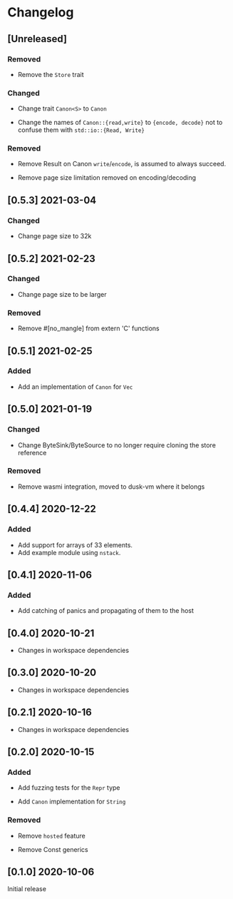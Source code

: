 # Changelog

## [Unreleased]

### Removed

- Remove the `Store` trait

### Changed

- Change trait `Canon<S>` to `Canon`

- Change the names of `Canon::{read,write}` to `{encode, decode}`  not to confuse them with `std::io::{Read, Write}`

### Removed

- Remove Result on Canon `write`/`encode`, is assumed to always succeed.

- Remove page size limitation removed on encoding/decoding

## [0.5.3] 2021-03-04

### Changed
- Change page size to 32k

## [0.5.2] 2021-02-23

### Changed
- Change page size to be larger

### Removed
- Remove #[no_mangle] from extern 'C' functions

## [0.5.1] 2021-02-25

### Added

- Add an implementation of `Canon` for `Vec`

## [0.5.0] 2021-01-19

### Changed

- Change ByteSink/ByteSource to no longer require cloning the store reference

### Removed

- Remove wasmi integration, moved to dusk-vm where it belongs

## [0.4.4] 2020-12-22

### Added

- Add support for arrays of 33 elements.
- Add example module using `nstack`.

## [0.4.1] 2020-11-06

### Added 

- Add catching of panics and propagating of them to the host

## [0.4.0] 2020-10-21

- Changes in workspace dependencies

## [0.3.0] 2020-10-20

- Changes in workspace dependencies

## [0.2.1] 2020-10-16

- Changes in workspace dependencies

## [0.2.0] 2020-10-15

### Added

- Add fuzzing tests for the `Repr` type

- Add `Canon` implementation for `String`

### Removed

- Remove `hosted` feature

- Remove Const generics

## [0.1.0] 2020-10-06

Initial release
